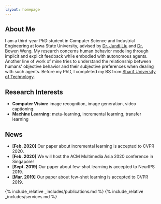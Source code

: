 ```yaml
---
layout: homepage
---
```


## About Me

I am a third-year PhD student in Computer Science and Industrial Engineering at Iowa State University, advised by [Dr. Jundi Liu](https://jundiliu.me/) and [Dr. Bowen Weng](https://www.cs.iastate.edu/people/bowen-weng). My research concerns human behavior modeling through implicit and explicit feedback while embodied with autonomous agents. Another line of work of mine tries to understand the relationship between humans' objective behavior and their subjective preferences when dealing with such agents.
Before my PhD, I completed my BS from [Sharif University of Technology](https://en.sharif.edu/).

## Research Interests

- **Computer Vision:** image recognition, image generation, video captioning
- **Machine Learning:** meta-learning, incremental learning, transfer learning

## News

- **[Feb. 2020]** Our paper about incremental learning is accepted to CVPR 2020.
- **[Feb. 2020]** We will host the ACM Multimedia Asia 2020 conference in Singapore!
- **[Sept. 2019]** Our paper about few-shot learning is accepted to NeurIPS 2019.
- **[Mar. 2019]** Our paper about few-shot learning is accepted to CVPR 2019.

{% include_relative _includes/publications.md %}
{% include_relative _includes/services.md %}
